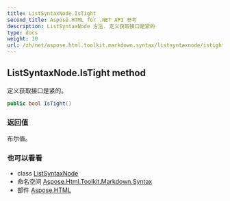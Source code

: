 ```yaml
---
title: ListSyntaxNode.IsTight
second_title: Aspose.HTML for .NET API 参考
description: ListSyntaxNode 方法. 定义获取接口是紧的
type: docs
weight: 10
url: /zh/net/aspose.html.toolkit.markdown.syntax/listsyntaxnode/istight/
---
```

## ListSyntaxNode.IsTight method

定义获取接口是紧的。

```csharp
public bool IsTight()
```

### 返回值

布尔值。

### 也可以看看

* class [ListSyntaxNode](../)
* 命名空间 [Aspose.Html.Toolkit.Markdown.Syntax](../../listsyntaxnode/)
* 部件 [Aspose.HTML](../../../)


